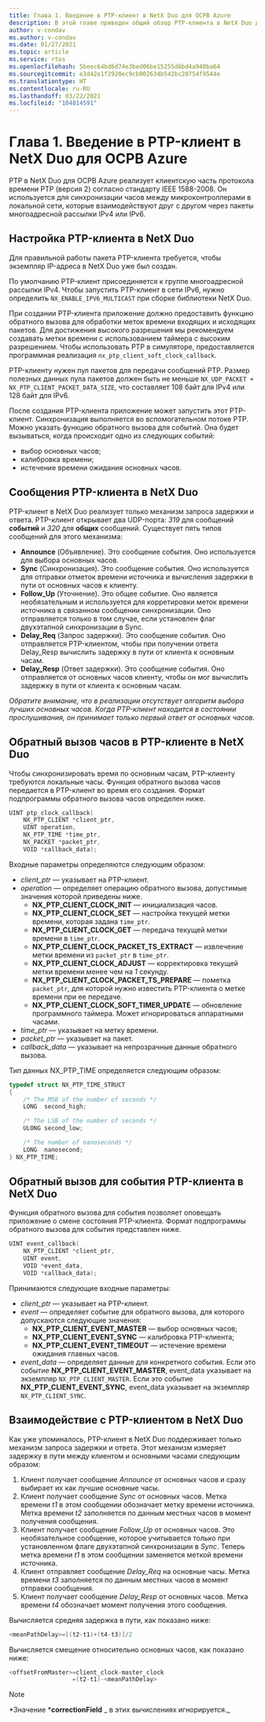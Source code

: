 ```yaml
---
title: Глава 1. Введение в PTP-клиент в NetX Duo для ОСРВ Azure
description: В этой главе приведен общий обзор PTP-клиента в NetX Duo для ОСРВ Azure.
author: v-condav
ms.author: v-condav
ms.date: 01/27/2021
ms.topic: article
ms.service: rtos
ms.openlocfilehash: 5beec64bd6d74e3bed06be15255d6bd4a940ba64
ms.sourcegitcommit: e3d42e1f2920ec9cb002634b542bc20754f9544e
ms.translationtype: HT
ms.contentlocale: ru-RU
ms.lasthandoff: 03/22/2021
ms.locfileid: "104814591"
---
```

# <a name="chapter-1---introduction-to-azure-rtos-netx-duo-ptp-client"></a>Глава 1. Введение в PTP-клиент в NetX Duo для ОСРВ Azure

PTP в NetX Duo для ОСРВ Azure реализует клиентскую часть протокола времени PTP (версия 2) согласно стандарту IEEE 1588-2008. Он используется для синхронизации часов между микроконтроллерами в локальной сети, которые взаимодействуют друг с другом через пакеты многоадресной рассылки IPv4 или IPv6.

## <a name="netx-duo-ptp-client-setup"></a>Настройка PTP-клиента в NetX Duo

Для правильной работы пакета PTP-клиента требуется, чтобы экземпляр IP-адреса в NetX Duo уже был создан.

По умолчанию PTP-клиент присоединяется к группе многоадресной рассылки IPv4. Чтобы запустить PTP-клиент в сети IPv6, нужно определить `NX_ENABLE_IPV6_MULTICAST` при сборке библиотеки NetX Duo.

При создании PTP-клиента приложение должно предоставить функцию обратного вызова для обработки меток времени входящих и исходящих пакетов. Для достижения высокого разрешения мы рекомендуем создавать метки времени с использованием таймера с высоким разрешением. Чтобы использовать PTP в симуляторе, предоставляется программная реализация `nx_ptp_client_soft_clock_callback`.

PTP-клиенту нужен пул пакетов для передачи сообщений PTP. Размер полезных данных пула пакетов должен быть не меньше `NX_UDP_PACKET + NX_PTP_CLIENT_PACKET_DATA_SIZE`, что составляет 108 байт для IPv4 или 128 байт для IPv6.

После создания PTP-клиента приложение может запустить этот PTP-клиент. Синхронизация выполняется во вспомогательном потоке PTP. Можно указать функцию обратного вызова для событий. Она будет вызываться, когда происходит одно из следующих событий:
* выбор основных часов; 
* калибровка времени;
* истечение времени ожидания основных часов.

## <a name="netx-duo-ptp-client-messages"></a>Сообщения PTP-клиента в NetX Duo

PTP-клиент в NetX Duo реализует только механизм запроса задержки и ответа. PTP-клиент открывает два UDP-порта: *319* для сообщений **событий** и *320* для **общих** сообщений. Существует пять типов сообщений для этого механизма:

* **Announce** (Объявление). Это сообщение события. Оно используется для выбора основных часов.
* **Sync** (Синхронизация). Это сообщение события. Оно используется для отправки отметок времени источника и вычисления задержки в пути от основных часов к клиенту.
* **Follow_Up** (Уточнение). Это общее событие. Оно является необязательным и используется для корретировки меток времени источника в связанном сообщении синхронизации. Оно отправляется только в том случае, если установлен флаг двухэтапной синхронизации в Sync.
* **Delay_Req** (Запрос задержки). Это сообщение события. Оно отправляется PTP-клиентом, чтобы при получении ответа Delay_Resp вычислить задержку в пути от клиента к основным часам.
* **Delay_Resp** (Ответ задержки). Это сообщение события. Оно отправляется от основных часов клиенту, чтобы он мог вычислить задержку в пути от клиента к основным часам.

*Обратите внимание, что в реализации отсутствует алгоритм выбора лучших основных часов. Когда PTP-клиент находится в состоянии прослушивания, он принимает только первый ответ от основных часов.*

## <a name="netx-duo-ptp-client-clock-callback"></a>Обратный вызов часов в PTP-клиенте в NetX Duo
Чтобы синхронизировать время по основным часам, PTP-клиенту требуются локальные часы. Функция обратного вызова часов передается в PTP-клиент во время его создания. Формат подпрограммы обратного вызова часов определен ниже.
```C
UINT ptp_clock_callback(
    NX_PTP_CLIENT *client_ptr, 
    UINT operation,
    NX_PTP_TIME *time_ptr, 
    NX_PACKET *packet_ptr,
    VOID *callback_data);
```
Входные параметры определяются следующим образом:
* *client_ptr* — указывает на PTP-клиент.
* *operation* — определяет операцию обратного вызова, допустимые значения которой приведены ниже.
  * **NX_PTP_CLIENT_CLOCK_INIT** — инициализация часов.
  * **NX_PTP_CLIENT_CLOCK_SET** — настройка текущей метки времени, которая задана `time_ptr`.
  * **NX_PTP_CLIENT_CLOCK_GET** — передача текущей метки времени в `time_ptr`.
  * **NX_PTP_CLIENT_CLOCK_PACKET_TS_EXTRACT** — извлечение метки времени из `packet_ptr` в `time_ptr`.
  * **NX_PTP_CLIENT_CLOCK_ADJUST** — корректировка текущей метки времени менее чем на *1* секунду.
  * **NX_PTP_CLIENT_CLOCK_PACKET_TS_PREPARE** — пометка `packet_ptr`, для которой нужно известить PTP-клиента о метке времени при ее передаче.
  * **NX_PTP_CLIENT_CLOCK_SOFT_TIMER_UPDATE** — обновление программного таймера. Может игнорироваться аппаратными часами.
* *time_ptr* — указывает на метку времени.
* *packet_ptr* — указывает на пакет.
* *callback_data* — указывает на непрозрачные данные обратного вызова.

Тип данных NX_PTP_TIME определяется следующим образом:
```C
typedef struct NX_PTP_TIME_STRUCT
{
    /* The MSB of the number of seconds */
    LONG  second_high;

    /* The LSB of the number of seconds */
    ULONG second_low;

    /* The number of nanoseconds */
    LONG  nanosecond;
} NX_PTP_TIME;
```

## <a name="netx-duo-ptp-client-event-callback"></a>Обратный вызов для события PTP-клиента в NetX Duo
Функция обратного вызова для события позволяет оповещать приложение о смене состояния PTP-клиента. Формат подпрограммы обратного вызова для события представлен ниже.
```C
UINT event_callback(
    NX_PTP_CLIENT *client_ptr, 
    UINT event, 
    VOID *event_data, 
    VOID *callback_data);
```
Принимаются следующие входные параметры:
* *client_ptr* — указывает на PTP-клиент.
* *event* — определяет событие для обратного вызова, для которого допускаются следующие значения:
  * **NX_PTP_CLIENT_EVENT_MASTER** — выбор основных часов;
  * **NX_PTP_CLIENT_EVENT_SYNC** — калибровка PTP-клиента;
  * **NX_PTP_CLIENT_EVENT_TIMEOUT** — истечение времени ожидания главных часов.
* *event_data* — определяет данные для конкретного события. Если это событие **NX_PTP_CLIENT_EVENT_MASTER**, event_data указывает на экземпляр `NX_PTP_CLIENT_MASTER`. Если это событие **NX_PTP_CLIENT_EVENT_SYNC**, event_data указывает на экземпляр `NX_PTP_CLIENT_SYNC`.

## <a name="netx-duo-ptp-client-communication"></a>Взаимодействие с PTP-клиентом в NetX Duo
Как уже упоминалось, PTP-клиент в NetX Duo поддерживает только механизм запроса задержки и ответа. Этот механизм измеряет задержку в пути между клиентом и основными часами следующим образом:
1. Клиент получает сообщение *Announce* от основных часов и сразу выбирает их как лучшие основные часы.
1. Клиент получает сообщение *Sync* от основных часов. Метка времени *t1* в этом сообщении обозначает метку времени источника. Метка времени *t2* заполняется по данным местных часов в момент получения сообщения.
1. Клиент получает сообщение *Follow_Up* от основных часов. Это необязательное сообщение, которое учитывается только при установленном флаге двухэтапной синхронизации в *Sync*. Теперь метка времени *t1* в этом сообщении заменяется меткой времени источника.
1. Клиент отправляет сообщение *Delay_Req* на основные часы. Метка времени *t3* заполняется по данным местных часов в момент отправки сообщения.
1. Клиент получает сообщение *Delay_Resp* от основных часов. Метка времени *t4* обозначает момент получения этого сообщения.

Вычисляется средняя задержка в пути, как показано ниже:
```C
<meanPathDelay>=[(t2-t1)+(t4-t3)]/2
```
Вычисляется смещение относительно основных часов, как показано ниже:
```C
<offsetFromMaster>=client_clock-master_clock
                  =(t2-t1)-<meanPathDelay>
```

> [!NOTE]
> *Значение ***correctionField** _ в этих вычислениях игнорируется._